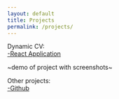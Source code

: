 ```yaml
---
layout: default
title: Projects
permalink: /projects/
---
```


Dynamic CV: <br>
[-React Application](https://unitone-react-project.netlify.app/)

~demo of project with screenshots~ 

Other projects: <br>
[-Github](https://github.com/gitpuleo)


